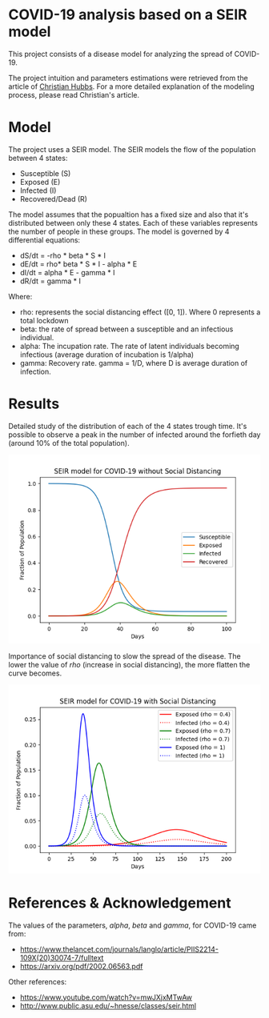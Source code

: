 # COVID-19 analysis based on a SEIR model

This project consists of a disease model for analyzing the spread of COVID-19. 

The project intuition and parameters estimations were retrieved from the article of [Christian Hubbs](https://towardsdatascience.com/social-distancing-to-slow-the-coronavirus-768292f04296). For a more detailed explanation of the modeling process, please read Christian's article.

# Model

The project uses a SEIR model. The SEIR models the flow of the population between 4 states:
- Susceptible (S)
- Exposed (E)
- Infected (I)
- Recovered/Dead (R)

The model assumes that the popualtion has a fixed size and also that it's distributed between only these 4 states. Each of these variables represents the number of people in these groups.
The model is governed by 4 differential equations:

- dS/dt = -rho * beta * S * I
- dE/dt = rho* beta * S * I - alpha * E
- dI/dt = alpha * E - gamma * I
- dR/dt = gamma * I

Where:

- rho: represents the social distancing effect ([0, 1]). Where 0 represents a total lockdown
- beta: the rate of spread between a susceptible and an infectious individual.
- alpha: The incupation rate. The rate of latent individuals becoming infectious (average duration of incubation is 1/alpha)
- gamma: Recovery rate. gamma = 1/D, where D is average duration of infection.


# Results

Detailed study of the distribution of each of the 4 states trough time. It's possible to observe a peak in the number of infected around the forfieth day (around 10% of the total population).

![](Images/without_social_distancing.png)


Importance of social distancing to slow the spread of the disease. The lower the value of *rho* (increase in social distancing), the more flatten the curve becomes.

![](Images/social_distancing.png)

# References & Acknowledgement

The values of the parameters, *alpha*, *beta* and *gamma*, for COVID-19 came from:
- https://www.thelancet.com/journals/langlo/article/PIIS2214-109X(20)30074-7/fulltext
- https://arxiv.org/pdf/2002.06563.pdf

Other references:

- https://www.youtube.com/watch?v=mwJXjxMTwAw
- http://www.public.asu.edu/~hnesse/classes/seir.html

